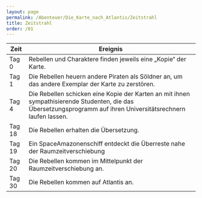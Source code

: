 ```yaml
---
layout: page
permalink: /Abenteuer/Die_Karte_nach_Atlantis/Zeitstrahl
title: Zeitstrahl
order: /01
---
```


<table>
<thead>
<tr><th>Zeit</th><th>Ereignis</th></tr>
</thead>
<tbody>
<tr><td>Tag 0</td><td>Rebellen und Charaktere finden jeweils eine „Kopie“ der Karte.</td></tr>
<tr><td>Tag 1</td><td>Die Rebellen heuern andere Piraten als Söldner an, um das andere Exemplar der Karte zu zerstören.</td></tr>
<tr><td>Tag 4</td><td>Die Rebellen schicken eine Kopie der Karten an mit ihnen sympathisierende Studenten, die das Übersetzungsprogramm auf ihren Universitätsrechnern laufen lassen.</td></tr>
<tr><td>Tag 18</td><td>Die Rebellen erhalten die Übersetzung.</td></tr>
<tr><td>Tag 19</td><td>Ein SpaceAmazonenschiff entdeckt die Überreste nahe der Raumzeitverschiebung</td></tr>
<tr><td>Tag 20</td><td>Die Rebellen kommen im Mittelpunkt der Raumzeitverschiebung an.</td></tr>
<tr><td>Tag 30</td><td>Die Rebellen kommen auf Atlantis an.</td></tr>
</tbody>
</table>
